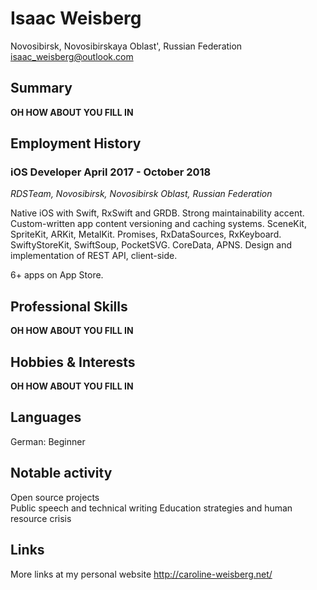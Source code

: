 # Isaac Weisberg
Novosibirsk, Novosibirskaya Oblast', Russian Federation  
isaac_weisberg@outlook.com  
## Summary

__OH HOW ABOUT YOU FILL IN__  

## Employment History

### **iOS Developer April 2017 - October 2018**
*RDSTeam, Novosibirsk, Novosibirsk Oblast, Russian Federation*

Native iOS with Swift, RxSwift and GRDB. Strong maintainability accent. Custom-written app content versioning and caching systems. SceneKit, SpriteKit, ARKit, MetalKit. Promises, RxDataSources, RxKeyboard. SwiftyStoreKit, SwiftSoup, PocketSVG. CoreData, APNS. Design and implementation of REST API, client-side.

6+ apps on App Store.

## Professional Skills

__OH HOW ABOUT YOU FILL IN__  

## Hobbies & Interests

__OH HOW ABOUT YOU FILL IN__  

## Languages

German:	Beginner  

## Notable activity

Open source projects  
Public speech and technical writing
Education strategies and human resource crisis

## Links

More links at my personal website http://caroline-weisberg.net/
